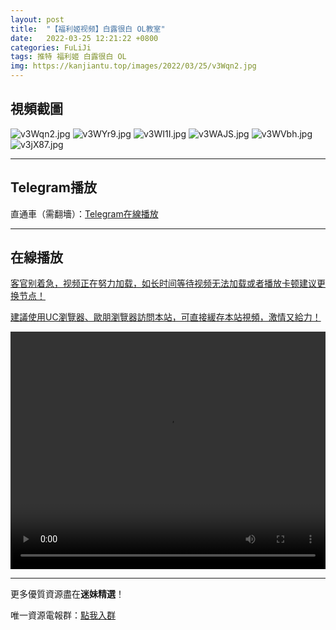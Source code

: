 ```yaml
---
layout: post
title:  "【福利姬视频】白露很白 OL教室"
date:   2022-03-25 12:21:22 +0800
categories: FuLiJi
tags: 推特 福利姬 白露很白 OL
img: https://kanjiantu.top/images/2022/03/25/v3Wqn2.jpg
---
```



## 視頻截圖

![v3Wqn2.jpg](https://kanjiantu.top/images/2022/03/25/v3Wqn2.jpg)
![v3WYr9.jpg](https://kanjiantu.top/images/2022/03/25/v3WYr9.jpg)
![v3WI1I.jpg](https://kanjiantu.top/images/2022/03/25/v3WI1I.jpg)
![v3WAJS.jpg](https://kanjiantu.top/images/2022/03/25/v3WAJS.jpg)
![v3WVbh.jpg](https://kanjiantu.top/images/2022/03/25/v3WVbh.jpg)
![v3jX87.jpg](https://kanjiantu.top/images/2022/03/25/v3jX87.jpg)

* * *
## Telegram播放

直通車（需翻墻）：[Telegram在線播放](https://t.me/mimeijingxuan/123)

* * *
## 在線播放
<u>客官别着急，视频正在努力加载，如长时间等待视频无法加载或者播放卡顿建议更换节点！</u>

<u>建議使用UC瀏覽器、歐朋瀏覽器訪問本站，可直接緩存本站視頻，激情又給力！</u>
<center><video src="https://cdn.publer.io/uploads/videos/623a1031db27970be1685323/1a040143611cf192b44e8790bb483dc0.mp4" width="100%" height="380px" controls="controls"></video></center>


* * *
更多優質資源盡在**迷妹精選**！

唯一資源電報群：[點我入群](https://t.me/mimeijingxuan)


